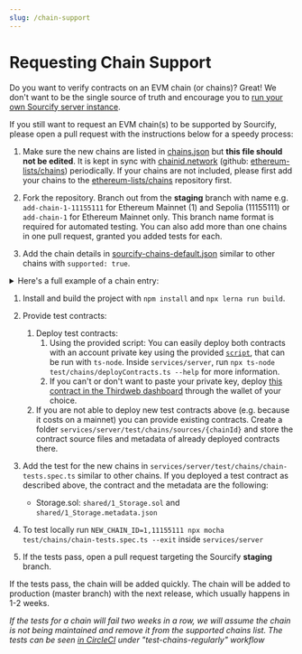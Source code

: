 ```yaml
---
slug: /chain-support
---
```


# Requesting Chain Support

Do you want to verify contracts on an EVM chain (or chains)? Great! We don't want to be the single source of truth and encourage you to [run your own Sourcify server instance](/docs/running-server).

If you still want to request an EVM chain(s) to be supported by Sourcify, please open a pull request with the instructions below for a speedy process:

1.  Make sure the new chains are listed in [chains.json](https://github.com/ethereum/sourcify/blob/staging/services/server/src/chains.json) but **this file should not be edited**. It is kept in sync with [chainid.network](https://chainid.network/chains.json) (github: [ethereum-lists/chains](https://github.com/ethereum-lists/chains)) periodically. If your chains are not included, please first add your chains to the [ethereum-lists/chains](https://github.com/ethereum-lists/chains) repository first.

1.  Fork the repository. Branch out from the **staging** branch with name e.g. `add-chain-1-11155111` for Ethereum Mainnet (1) and Sepolia (11155111) or `add-chain-1` for Ethereum Mainnet only. This branch name format is required for automated testing. You can also add more than one chains in one pull request, granted you added tests for each.

1.  Add the chain details in [sourcify-chains-default.json](https://github.com/ethereum/sourcify/blob/staging/services/server/src/sourcify-chains-default.json) similar to other chains with `supported: true`.

<details>
      <summary>
         Here's a full example of a chain entry:
      </summary>

```json
{
  // the chain id
  "1": {
    "sourcifyName": "Ethereum Mainnet", // required
    "supported": true, // required

    // optional
    "etherscanApi": {
      "apiURL": "https://api.etherscan.io",
      "apiKeyEnvName": "ETHERSCAN_API_KEY" // the name of the environment variable holding the api key
    },

    // optional
    "fetchContractCreationTxUsing": {
      // How to find the transaction hash that created the contract
      "etherscanApi": true, // if supported by the new etherscan api. Need to provide the etherscanApi config
      "blockscoutApi": {
        // blockscout v2 instances have an api endpoint for this
        "url": "https://gnosis.blockscout.com/"
      },
      "blockscoutScrape": {
        // scraping from old (server-side rendered) blockscout ui
        "url": "https://scan.pulsechain.com/"
      },
      "avalancheApi": true // avalanche subnets at glacier-api.avax.network have an api endpoint for this
    },

    // optional
    // Leave empty to use the default rpcs in chains.json i.e. chainid.network/chains.json
    "rpc": [
      "https://rpc.sepolia.io", // can be a simple url
      {
        "type": "FetchRequest", // ethers.js FetchRequest for header authenticated RPCs
        "url": "https://rpc.mainnet.ethpandaops.io",
        "headers": [
          {
            "headerName": "CF-Access-Client-Id",
            "headerEnvName": "CF_ACCESS_CLIENT_ID"
          },
          {
            "headerName": "CF-Access-Client-Secret",
            "headerEnvName": "CF_ACCESS_CLIENT_SECRET"
          }
        ]
      },
      {
        "type": "Alchemy", // Alchemy RPCs
        "url": "https://eth-mainnet.alchemyapi.io/v2/{ALCHEMY_API_KEY}",
        "apiKeyEnvName": "ALCHEMY_API_KEY"
      },
      {
        "type": "Infura", // Infura RPCs
        "url": "https://palm-mainnet.infura.io/v3/{INFURA_API_KEY}",
        "apiKeyEnvName": "INFURA_API_KEY"
      }
    ]
  }
}
```

</details>

1.  Install and build the project with `npm install` and `npx lerna run build`.

1.  Provide test contracts:

    1. Deploy test contracts:
       1. Using the provided script: You can easily deploy both contracts with an account private key using the provided [`script`](https://github.com/ethereum/sourcify/blob/staging/services/server/test/chains/deployContracts.ts), that can be run with `ts-node`. Inside `services/server`, run `npx ts-node test/chains/deployContracts.ts --help` for more information.
       1. If you can't or don't want to paste your private key, deploy [this contract in the Thirdweb dashboard](https://thirdweb.com/0xAA6042aa65eb93C6439cDaeBC27B3bd09c5DFe94/Storage) through the wallet of your choice.
    2. If you are not able to deploy new test contracts above (e.g. because it costs on a mainnet) you can provide existing contracts. Create a folder `services/server/test/chains/sources/{chainId}` and store the contract source files and metadata of already deployed contracts there.

1.  Add the test for the new chains in `services/server/test/chains/chain-tests.spec.ts` similar to other chains. If you deployed a test contract as described above, the contract and the metadata are the following:

    - Storage.sol: `shared/1_Storage.sol` and `shared/1_Storage.metadata.json`

1.  To test locally run `NEW_CHAIN_ID=1,11155111 npx mocha test/chains/chain-tests.spec.ts --exit` inside `services/server`

1.  If the tests pass, open a pull request targeting the Sourcify **staging** branch.

If the tests pass, the chain will be added quickly. The chain will be added to production (master branch) with the next release, which usually happens in 1-2 weeks.

_If the tests for a chain will fail two weeks in a row, we will assume the chain is not being maintained and remove it from the supported chains list. The tests can be seen [in CircleCI](https://app.circleci.com/pipelines/github/ethereum/sourcify?branch=master) under "test-chains-regularly" workflow_
